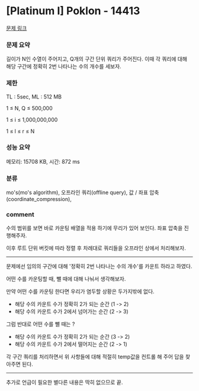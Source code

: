 # [Platinum I] Poklon - 14413

[문제 링크](https://www.acmicpc.net/problem/14413)

### 문제 요약

<p> 길이가 N인 수열이 주어지고, Q개의 구간 단위 쿼리가 주어진다. 이때 각 쿼리에 대해 해당 구간에 정확히 2번 나타나는 수의 개수를 세보자. </p>

### 제한

TL : 5sec, ML : 512 MB

1 ≤ N, Q ≤ 500,000

1 ≤ i ≤ 1,000,000,000

1 ≤ l ≤ r ≤ N

### 성능 요약

메모리: 15708 KB, 시간: 872 ms

### 분류

mo's(mo's algorithm), 오프라인 쿼리(offline query), 값 / 좌표 압축(coordinate_compression), 

### comment

수의 범위를 보면 바로 카운팅 배열을 적용 하기에 무리가 있어 보인다. 좌표 압축을 진행해주자.

이후 루트 단위 버킷에 따라 정렬 후 차례대로 쿼리들을 오프라인 상에서 처리해보자.

-----------------------------------------------------------------------------------------------------------------------------------------------------------------------

문제에선 임의의 구간에 대해 '정확히 2번 나타나는 수의 개수'를 카운트 하라고 하였다.

어떤 수를 카운팅할 때, 뺄 때에 대해 나눠서 생각해보자.

만약 어떤 수를 카운팅 한다면 우리가 염두할 상황은 두가지밖에 없다.

* 해당 수의 카운트 수가 정확히 2가 되는 순간 (1 -> 2)
* 해당 수의 카운트 수가 2에서 넘어가는 순간 (2 -> 3)

그럼 반대로 어떤 수를 뺄 때는 ?

* 해당 수의 카운트 수가 정확히 2가 되는 순간 (3 -> 2)
* 해당 수의 카운트 수가 2에서 떨어지는 순간 (2 -> 1)

각 구간 쿼리를 처리하면서 위 사항들에 대해 적절히 temp값을 컨트롤 해 주어 답을 찾아주면 된다.

-----------------------------------------------------------------------------------------------------------------------------------------------------------------------

추가로 언급이 필요한 별다른 내용은 딱히 없으므로 끝.
